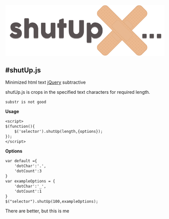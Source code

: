 ![shutUp.js](https://github.com/sefatunckanat/shutUp.js/raw/master/demo/shutUp.png)

#shutUp.js
----------
Minimized html text [jQuery](https://github.com/jquery/jquery) subtractive

shutUp.js is crops in the specified text characters for required length.

	substr is not good
**Usage**

    <script>
	$(function(){
		$('selector').shutUp(length,{options});
	});
	</script>

**Options**

	var default ={
		'dotChar':'.',
		'dotCount':3
	}
	var exampleOptions = {
		'dotChar':'_',
		'dotCount':1
	}
	$("selector").shutUp(100,exampleOptions);

There are better, but this is me
